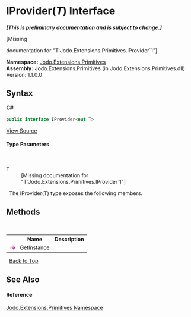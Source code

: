 # IProvider(*T*) Interface
 _**\[This is preliminary documentation and is subject to change.\]**_

\[Missing <summary> documentation for "T:Jodo.Extensions.Primitives.IProvider`1"\]

**Namespace:**&nbsp;<a href="N_Jodo_Extensions_Primitives">Jodo.Extensions.Primitives</a><br />**Assembly:**&nbsp;Jodo.Extensions.Primitives (in Jodo.Extensions.Primitives.dll) Version: 1.1.0.0

## Syntax

**C#**<br />
``` C#
public interface IProvider<out T>

```

<a href="https://github.com/JosephJShort/Jodo.Extensions/blob/main/src/Jodo.Extensions.Primitives/IProvider.cs" rel="noopener noreferrer" title="View the source code">View Source</a><br />

#### Type Parameters
&nbsp;<dl><dt>T</dt><dd>\[Missing <typeparam name="T"/> documentation for "T:Jodo.Extensions.Primitives.IProvider`1"\]</dd></dl>&nbsp;
The IProvider(T) type exposes the following members.


## Methods
&nbsp;<table><tr><th></th><th>Name</th><th>Description</th></tr><tr><td>![Public method](media/pubmethod.gif "Public method")</td><td><a href="M_Jodo_Extensions_Primitives_IProvider_1_GetInstance">GetInstance</a></td><td /></tr></table>&nbsp;
<a href="#iprovider(*t*)-interface">Back to Top</a>

## See Also


#### Reference
<a href="N_Jodo_Extensions_Primitives">Jodo.Extensions.Primitives Namespace</a><br />